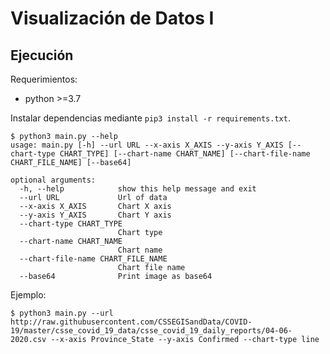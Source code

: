 # Visualización de Datos I

## Ejecución
Requerimientos:
* python >=3.7

Instalar dependencias mediante `pip3 install -r requirements.txt`.
```
$ python3 main.py --help
usage: main.py [-h] --url URL --x-axis X_AXIS --y-axis Y_AXIS [--chart-type CHART_TYPE] [--chart-name CHART_NAME] [--chart-file-name CHART_FILE_NAME] [--base64]

optional arguments:
  -h, --help            show this help message and exit
  --url URL             Url of data
  --x-axis X_AXIS       Chart X axis
  --y-axis Y_AXIS       Chart Y axis
  --chart-type CHART_TYPE
                        Chart type
  --chart-name CHART_NAME
                        Chart name
  --chart-file-name CHART_FILE_NAME
                        Chart file name
  --base64              Print image as base64
```

Ejemplo:
```
$ python3 main.py --url http://raw.githubusercontent.com/CSSEGISandData/COVID-19/master/csse_covid_19_data/csse_covid_19_daily_reports/04-06-2020.csv --x-axis Province_State --y-axis Confirmed --chart-type line
```